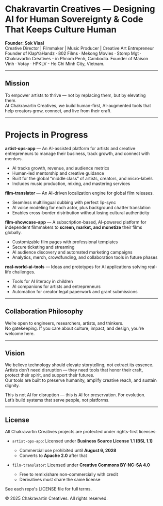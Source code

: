 # Chakravartin Creatives ― Designing AI for Human Sovereignty & Code That Keeps Culture Human

**Founder: Sok Visal**  
Creative Director | Filmmaker | Music Producer | Creative Art Entrepreneur  
Founder of KlapYaHandz · 802 Films · Mekong Movies · Stomp Mgt · Chakravartin Creatives - in Phnom Penh, Cambodia.
Founder of Maison Vinh · Votay · HPKLV - Ho Chi Minh City, Vietnam.

---

## Mission
To empower artists to thrive — not by replacing them, but by elevating them.  
At Chakravartin Creatives, we build human-first, AI-augmented tools that help creators grow, connect, and live from their craft.

---

# Projects in Progress

**artist-ops-app** — An AI-assisted platform for artists and creative entrepreneurs to manage their business, track growth, and connect with mentors.  
- AI tracks growth, revenue, and audience metrics  
- Human-led mentorship and creative guidance  
- Built for the global “middle class” of artists, creators, and micro-labels  
- Includes music production, mixing, and mastering services

**film-translator** — An AI-driven localization engine for global film releases.  
- Seamless multilingual dubbing with perfect lip-sync  
- AI voice modeling for each actor, plus background chatter translation  
- Enables cross-border distribution without losing cultural authenticity

**film-showcase-app** — A subscription-based, AI-powered platform for independent filmmakers to **screen, market, and monetize** their films globally.  
- Customizable film pages with professional templates  
- Secure ticketing and streaming  
- AI audience discovery and automated marketing campaigns  
- Analytics, merch, crowdfunding, and collaboration tools in future phases

**real-world-ai-tools** — Ideas and prototypes for AI applications solving real-life challenges.  
- Tools for AI literacy in children  
- AI companions for artists and entrepreneurs  
- Automation for creator legal paperwork and grant submissions

---

## Collaboration Philosophy
We’re open to engineers, researchers, artists, and thinkers.  
No gatekeeping. If you care about culture, impact, and design, you're welcome here.

---

## Vision
We believe technology should elevate storytelling, not extract its essence.  
Artists don’t need disruption — they need tools that honor their craft, protect their spirit, and support their futures.  
Our tools are built to preserve humanity, amplify creative reach, and sustain dignity.

This is not AI for disruption — this is AI for preservation. For evolution.  
Let’s build systems that serve people, not platforms.

---

## License
All Chakravartin Creatives projects are protected under rights-first licenses:

- `artist-ops-app`: Licensed under **Business Source License 1.1 (BSL 1.1)**
  - Commercial use prohibited until **August 6, 2028**
  - Converts to **Apache 2.0** after that

- `film-translator`: Licensed under **Creative Commons BY-NC-SA 4.0**
  - Free to remix/share non-commercially with credit
  - Derivatives must share the same license

See each repo's LICENSE file for full terms.

© 2025 Chakravartin Creatives. All rights reserved.

